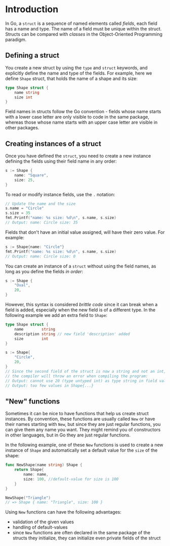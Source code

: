 # Introduction

In Go, a `struct` is a sequence of named elements called _fields_, each field has a name and type.
The name of a field must be unique within the struct.
Structs can be compared with _classes_ in the Object-Oriented Programming paradigm.

## Defining a struct

You create a new struct by using the `type` and `struct` keywords, and explicitly define the name and type of the fields.
For example, here we define `Shape` struct, that holds the name of a shape and its size:

```go
type Shape struct {
    name string
    size int
}
```

Field names in structs follow the Go convention - fields whose name starts with a lower case letter are only visible to code in the same package, whereas those whose name starts with an upper case letter are visible in other packages.

## Creating instances of a struct

Once you have defined the `struct`, you need to create a new instance defining the fields using their field name
in any order:

```go
s := Shape {
    name: "Square",
    size: 25,
}
```

To read or modify instance fields, use the `.` notation:

```go
// Update the name and the size
s.name = "Circle"
s.size = 35
fmt.Printf("name: %s size: %d\n", s.name, s.size)
// Output: name: Circle size: 35
```

Fields that don't have an initial value assigned, will have their zero value. For example:

```go
s := Shape{name: "Circle"}
fmt.Printf("name: %s size: %d\n", s.name, s.size)
// Output: name: Circle size: 0
```

You can create an instance of a `struct` without using the field names, as long as you define the fields _in order_:

```go
s := Shape {
	"Oval",
	20,
}
```

However, this syntax is considered _brittle code_ since it can break when a field is added, especially when the new field is of a different type.
In the following example we add an extra field to `Shape`:

```go
type Shape struct {
	name        string
	description string // new field 'description' added
	size        int
}

s := Shape{
    "Circle",
    20,
}
// Since the second field of the struct is now a string and not an int,
// the compiler will throw an error when compiling the program:
// Output: cannot use 20 (type untyped int) as type string in field value
// Output: too few values in Shape{...}
```

## "New" functions

Sometimes it can be nice to have functions that help us create struct instances.
By convention, these functions are usually called `New` or have their names starting with `New`, but since they are just regular functions, you can give them any name you want.
They might remind you of constructors in other languages, but in Go they are just regular functions.

In the following example, one of these `New` functions is used to create a new instance of `Shape` and automatically set a default value for the `size` of the shape:

```go
func NewShape(name string) Shape {
	return Shape{
		name: name,
		size: 100, //default-value for size is 100
	}
}

NewShape("Triangle")
// => Shape { name: "Triangle", size: 100 }

```

Using `New` functions can have the following advantages:
* validation of the given values
* handling of default-values
* since `New` functions are often declared in the same package of the structs they initialize, they can initialize even private fields of the struct

